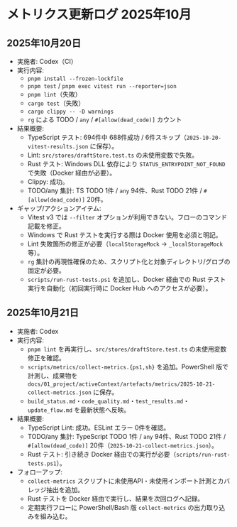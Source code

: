 # メトリクス更新ログ 2025年10月

## 2025年10月20日
- 実施者: Codex（CI）
- 実行内容:
  - `pnpm install --frozen-lockfile`
  - `pnpm test` / `pnpm exec vitest run --reporter=json`
  - `pnpm lint`（失敗）
  - `cargo test`（失敗）
  - `cargo clippy -- -D warnings`
  - `rg` による TODO / `any` / `#[allow(dead_code)]` カウント
- 結果概要:
  - TypeScript テスト: 694件中 688件成功 / 6件スキップ（`2025-10-20-vitest-results.json` に保存）。
  - Lint: `src/stores/draftStore.test.ts` の未使用変数で失敗。
  - Rust テスト: Windows DLL 依存により `STATUS_ENTRYPOINT_NOT_FOUND` で失敗（Docker 経由が必要）。
  - Clippy: 成功。
  - TODO/any 集計: TS TODO 1件 / `any` 94件、Rust TODO 21件 / `#[allow(dead_code)]` 20件。
- ギャップ/アクションアイテム:
  - Vitest v3 では `--filter` オプションが利用できない。フローのコマンド記載を修正。
  - Windows で Rust テストを実行する際は Docker 使用を必須と明記。
  - Lint 失敗箇所の修正が必要（`localStorageMock` → `_localStorageMock` 等）。
  - `rg` 集計の再現性確保のため、スクリプト化と対象ディレクトリ/グロブの固定が必要。
  - `scripts/run-rust-tests.ps1` を追加し、Docker 経由での Rust テスト実行を自動化（初回実行時に Docker Hub へのアクセスが必要）。

## 2025年10月21日
- 実施者: Codex
- 実行内容:
  - `pnpm lint` を再実行し、`src/stores/draftStore.test.ts` の未使用変数修正を確認。
  - `scripts/metrics/collect-metrics.{ps1,sh}` を追加。PowerShell 版で計測し、成果物を `docs/01_project/activeContext/artefacts/metrics/2025-10-21-collect-metrics.json` に保存。
  - `build_status.md`・`code_quality.md`・`test_results.md`・`update_flow.md` を最新状態へ反映。
- 結果概要:
  - TypeScript Lint: 成功。ESLint エラー 0件を確認。
  - TODO/any 集計: TypeScript TODO 1件 / `any` 94件、Rust TODO 21件 / `#[allow(dead_code)]` 20件（`2025-10-21-collect-metrics.json`）。
  - Rust テスト: 引き続き Docker 経由での実行が必要（`scripts/run-rust-tests.ps1`）。
- フォローアップ:
  - `collect-metrics` スクリプトに未使用API・未使用インポート計測とカバレッジ抽出を追加。
  - Rust テストを Docker 経由で実行し、結果を次回ログへ記録。
  - 定期実行フローに PowerShell/Bash 版 `collect-metrics` の出力取り込みを組み込む。
